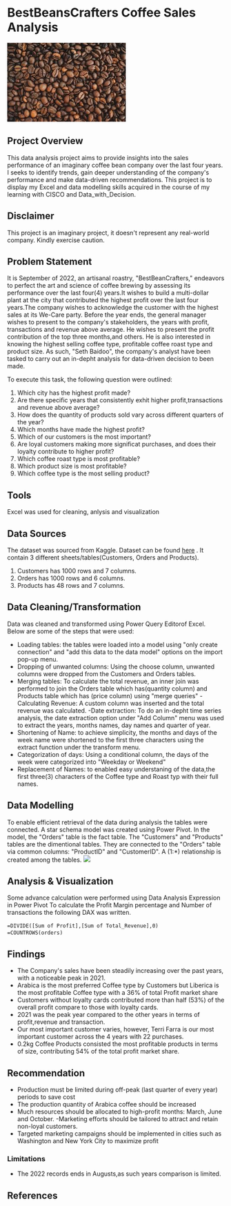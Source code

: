 # BestBeansCrafters Coffee Sales Analysis
![](coffee.jpg)

## Project Overview 

This data analysis project aims to provide insights into the sales performance of an imaginary
coffee bean company over the last four years. I seeks to identify trends, gain deeper understanding
of the company's performance and make data-driven recommendations. This project is to display my Excel 
and data modelling skills acquired in the course of my learning with CISCO and Data_with_Decision.

## Disclaimer

This project is an imaginary project, it doesn't represent any real-world company. Kindly exercise caution.

## Problem Statement

It is September of 2022, an artisanal roastry, "BestBeanCrafters," endeavors to perfect the art and science
of coffee brewing by assessing its performance over the last four(4) years.It wishes to build a multi-dollar plant
at the city that contributed the highest profit over the last four years.The company wishes to acknowledge the customer
with the highest sales at its We-Care party. Before the year ends, the general manager wishes to present to the 
company's stakeholders, the years with profit, transactions and revenue above average. He wishes to present the profit
contribution of the top three months,and others. He is also interested in knowing the highest selling coffee type,
profitable coffee roast type and product size. As such, "Seth Baidoo", the company's analyst have 
been tasked to carry out an in-depht analysis for data-driven decision to been made.
	
To execute this task, the following question were outlined:
1. Which city has the highest profit made?
2. Are there specific years that consistently exhit higher profit,transactions and revenue above average?
3. How does the quantity of products sold vary across different quarters of the year?
4. Which months have made the highest profit?
5. Which of our customers is the most important?
6. Are loyal customers making more significat purchases, and does their loyalty contribute to higher profit?
7. Which coffee roast type is most profitable?
8. Which product size is most profitable?
9. Which coffee type is the most selling product?

## Tools
Excel was used for cleaning, anlysis and visualization

## Data Sources
The dataset was sourced from Kaggle. Dataset can be found [here](https://www.kaggle.com/datasets/saadharoon27/coffee-bean-sales-raw-dataset/data)
. It contain 3 different sheets/tables(Customers, Orders and Products).
1. Customers has 1000 rows and 7 columns.
2. Orders has 1000 rows and 6 columns.
3. Products has 48 rows and 7 columns.

## Data Cleaning/Transformation

Data was cleaned and transformed using Power Query Editorof Excel. 
Below are some of the steps that were used:
- Loading tables: the tables were loaded into a model using "only create connection" and
  "add this data to the data model" options on the import pop-up menu.
- Dropping of unwanted columns: Using the choose column, unwanted columns were dropped
  from the Customers and Orders tables.
- Merging tables: To calculate the total revenue, an inner join was performed to join the
  Orders table which has(quantity column) and Products table which has (price column) using
  "merge queries"
-Calculating Revenue: A custom column was inserted and the total revenue was calculated.
-Date extraction: To do an in-depht time series analysis, the date extraction option under "Add Column"
 menu was used to extract the years, months names, day names and quarter of year.
- Shortening of Name: to achieve simplicity, the months and days of the week name were shortened to the
  first three characters using the extract function under the transform menu.
- Categorization of days: Using a conditional column, the days of the week were categorized into
"Weekday or Weekend"
- Replacement of Names: to enabled easy understaning of the data,the first three(3) characters of the Coffee
 type and Roast typ with their full names.

## Data Modelling

To enable efficient retrieval of the data during analysis the tables were connected. A star schema model was created 
using Power Pivot. In the model, the "Orders" table is the fact table. The "Customers" and "Products" tables
are the dimentional tables. They are connected to the "Orders" table via common columns: "ProductID" and 
"CustomerID". A (1:*) relationship is created among the tables.
![](coffee-data-model.png)
## Analysis & Visualization

Some advance calculation were performed using Data Analysis Expression in Power Pivot
To calculate the Profit Margin percentage and Number of transactions the following DAX was written.
``` DAX
=DIVIDE([Sum of Profit],[Sum of Total_Revenue],0)
=COUNTROWS(orders)
```
## Findings
- The Company's sales have been steadily increasing over the past years, with a noticeable peak in 2021.
- Arabica is the most preferred Coffee type by Customers but Liberica is the most profitable Coffee type with a 36%  of
total Profit market share
- Customers without loyalty cards contributed more than half (53%) of the overall profit compare to those with loyalty cards.
- 2021 was the peak year compared to the other years in terms of profit,revenue and transaction.
- Our most important customer varies, however, Terri Farra is our most important customer across the 4 years with 22 purchases.
- 0.2kg Coffee Products consisted the most profitable products in terms of size, contributing 54% of the total profit market share.
  
## Recommendation
- Production must be limited during off-peak (last quarter of every year) periods to save cost
- The production quantity of Arabica coffee should be increased
- Much resources should be allocated to high-profit months: March, June and October.
-Marketing efforts should be tailored to attract  and retain non-loyal customers. 
- Targeted marketing campaigns should be  implemented in cities such as Washington and New York City to maximize profit

### Limitations
- The 2022 records ends in Augusts,as such years comparison is limited.

## References

 
